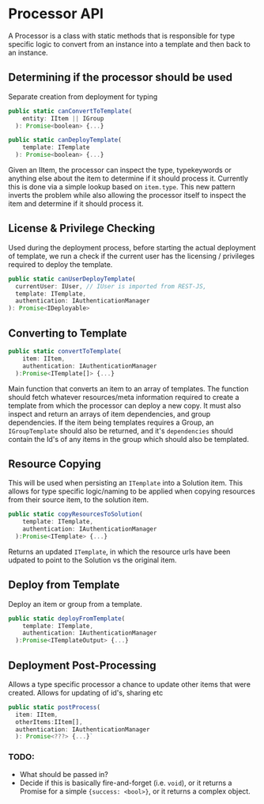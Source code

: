 # Processor API

A Processor is a class with static methods that is responsible for type specific logic to convert from an instance into a template and then back to an instance.

## Determining if the processor should be used

Separate creation from deployment for typing



```js
public static canConvertToTemplate(
    entity: IItem || IGroup
  ): Promise<boolean> {...}

public static canDeployTemplate(
    template: ITemplate
  ): Promise<boolean> {...}
```

Given an IItem, the processor can inspect the type, typekeywords or anything else about the item to determine if it should process it. Currently this is done via a simple lookup based on `item.type`. This new pattern inverts the problem while also allowing the processor itself to inspect the item and determine if it should process it.


## License & Privilege Checking

Used during the deployment process, before starting the actual deployment of template, we run a check if the current user has the licensing / privileges required to deploy the template.

```js
public static canUserDeployTemplate(
  currentUser: IUser, // IUser is imported from REST-JS,
  template: ITemplate,
  authentication: IAuthenticationManager
): Promise<IDeployable>
```

## Converting to Template

```js
public static convertToTemplate(
    item: IItem,
    authentication: IAuthenticationManager
  ):Promise<ITemplate[]> {...}
```

Main function that converts an item to an array of templates. The function should fetch whatever resources/meta information required to create a template from which the processor can deploy a new copy. It must also inspect and return an arrays of item dependencies, and group dependencies. If the item being templates requires a Group, an `IGroupTemplate` should also be returned, and it's `dependencies` should contain the Id's of any items in the group which should also be templated.

## Resource Copying

This will be used when persisting an `ITemplate` into a Solution item. This allows for type specific logic/naming to be applied when copying resources from their source item, to the solution item.

```js
public static copyResourcesToSolution(
    template: ITemplate, 
    authentication: IAuthenticationManager
  ):Promise<ITemplate> {...}
```

Returns an updated `ITemplate`, in which the resource urls have been udpated to point to the Solution vs the original item.

## Deploy from Template

Deploy an item or group from a template.

```js
public static deployFromTemplate(
    template: ITemplate, 
    authentication: IAuthenticationManager
  ):Promise<ITemplateOutput> {...}
```

## Deployment Post-Processing
Allows a type specific processor a chance to update other items that were created. Allows for updating of id's, sharing etc

```js
public static postProcess(
  item: IItem, 
  otherItems:IItem[], 
  authentication: IAuthenticationManager
  ): Promise<???> {...}`
```

### TODO: 
- What should be passed in?
- Decide if this is basically fire-and-forget (i.e. `void`), or it returns a Promise for a simple `{success: <bool>}`, or it returns a complex object.

